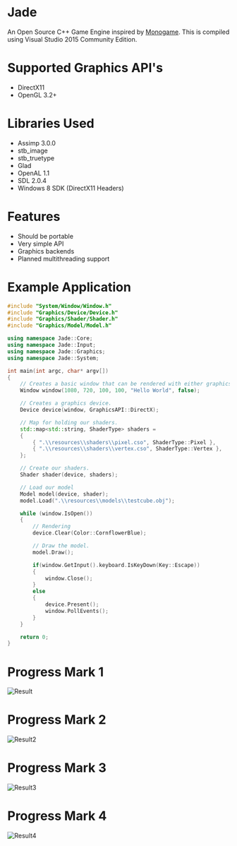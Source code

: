 # Jade
An Open Source C++ Game Engine inspired by [Monogame](http://www.monogame.net/). This is compiled using Visual Studio 2015 Community Edition.

# Supported Graphics API's
* DirectX11
* OpenGL 3.2+

# Libraries Used
* Assimp 3.0.0
* stb_image
* stb_truetype
* Glad
* OpenAL 1.1
* SDL 2.0.4
* Windows 8 SDK (DirectX11 Headers)

# Features
* Should be portable
* Very simple API
* Graphics backends
* Planned multithreading support

# Example Application
```c++
#include "System/Window/Window.h"
#include "Graphics/Device/Device.h"
#include "Graphics/Shader/Shader.h"
#include "Graphics/Model/Model.h"

using namespace Jade::Core;
using namespace Jade::Input;
using namespace Jade::Graphics;
using namespace Jade::System;

int main(int argc, char* argv[])
{
	// Creates a basic window that can be rendered with either graphics API.
	Window window(1080, 720, 100, 100, "Hello World", false);

	// Creates a graphics device.
	Device device(window, GraphicsAPI::DirectX);

	// Map for holding our shaders. 
	std::map<std::string, ShaderType> shaders =
	{
		{ ".\\resources\\shaders\\pixel.cso", ShaderType::Pixel },
		{ ".\\resources\\shaders\\vertex.cso", ShaderType::Vertex },
	};

	// Create our shaders.
	Shader shader(device, shaders);

	// Load our model
	Model model(device, shader);
	model.Load(".\\resources\\models\\testcube.obj");

	while (window.IsOpen())
	{
		// Rendering
		device.Clear(Color::CornflowerBlue);

		// Draw the model.
		model.Draw();

		if(window.GetInput().keyboard.IsKeyDown(Key::Escape))
		{
			window.Close();
		}
		else
		{
			device.Present();
			window.PollEvents();
		}
	}

	return 0;
}
```

# Progress Mark 1
![Result](https://i.gyazo.com/1bdb3964c80b00e0a09df07e6bcc46c0.png)

# Progress Mark 2
![Result2](https://i.gyazo.com/80b709e60358b20c1ad912e354ad9b7b.png)

# Progress Mark 3
![Result3](https://i.gyazo.com/72abf317dcee2554e874d5877ddc60a2.png)

# Progress Mark 4
![Result4](https://i.gyazo.com/bd5fdb66bca5d595ddbabbdb9d92b4aa.png)
